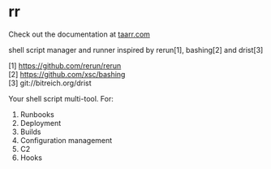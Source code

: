 # rr

Check out the documentation at [taarr.com](https://taarr.com)

shell script manager and runner inspired by rerun[1], bashing[2] and drist[3]

[1] https://github.com/rerun/rerun  
[2] https://github.com/xsc/bashing  
[3] git://bitreich.org/drist  

Your shell script multi-tool. For:

1. Runbooks
1. Deployment
1. Builds
1. Configuration management
1. C2
1. Hooks
